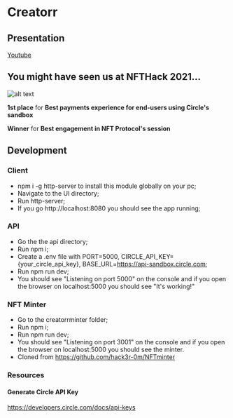 # Creatorr

## Presentation

[Youtube](https://www.youtube.com/watch?v=6JNUpGN_XpM)

## You might have seen us at NFTHack 2021...

![alt text](https://github.com/demo-hub/creatorr/blob/main/photo_2021-03-21_21-27-33.jpg "Prize winners")

**1st place** for **Best payments experience for end-users using Circle's sandbox**

**Winner** for **Best engagement in NFT Protocol's session**

## Development

### Client

- npm i -g http-server to install this module globally on your pc;
- Navigate to the UI directory;
- Run http-server;
- If you go http://localhost:8080 you should see the app running;

### API

- Go the the api directory;
- Run npm i;
- Create a .env file with PORT=5000, CIRCLE_API_KEY={your_circle_api_key}, BASE_URL=https://api-sandbox.circle.com;
- Run npm run dev;
- You should see "Listening on port 5000" on the console and if you open the browser on localhost:5000 you should see "It's working!"

### NFT Minter
- Go to the creatorrminter folder;
- Run npm i;
- Run npm run dev;
- You should see "Listening on port 3001" on the console and if you open the browser on localhost:5000 you should see the minter.
- Cloned from https://github.com/hack3r-0m/NFTminter
### Resources

#### Generate Circle API Key

https://developers.circle.com/docs/api-keys

